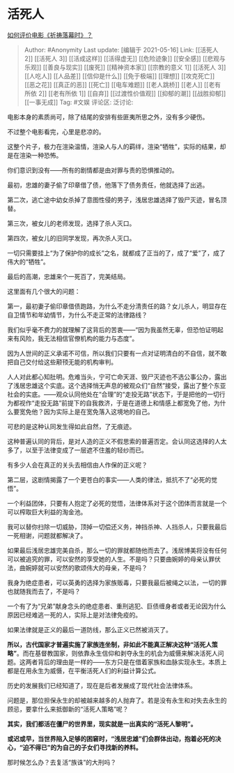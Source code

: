 # 活死人
[如何评价电影《祈祷落幕时》？](https://www.zhihu.com/question/288403977/answer/658358536)

> Author: #Anonymity
> Last update: [编辑于 2021-05-16]
> Link: [[活死人 2]] [[活死人 3]] [[活成这样]] [[活得虚无]] [[危险迹象]] [[安全感]] [[悲观与乐观]] [[善良与现实]] [[废死]] [[精神资本家]] [[宗教的意义 1]] [[活死人 3]] [[人吃人]] [[人品差]] [[信仰是什么]] [[免于极端]] [[理想]] [[攻克死亡]] [[恶之花]] [[真正的恶]] [[死亡]] [[电车难题]] [[老人跳桥]] [[老人]] [[老有所依 2]] [[老有所依 1]] [[自弃]] [[过渡性价值观]] [[抑郁的潮]] [[战胜抑郁]] [[一事无成]]
> Tag: #文娱
> 评论区:
> 泛讨论:

电影本身的素质尚可，除了结尾的安排有些匪夷所思之外，没有多少硬伤。

不过整个电影看完，心里是悲凉的。

这整个片子，极力在渲染温情，渲染人与人的羁绊，渲染“牺牲”，实际的结果，却是在渲染一种恐怖。

你们意识到没有——所有的剧情都是由对罪与责的恐惧推动的。

最初，忠雄的妻子偷了印章借了债，他落下了债务责任，他就选择了出逃。

第二次，逃亡途中幼女杀掉了意图性侵的男子，浅居忠雄选择了毁尸灭迹，冒名顶替。

第三次，被女儿的老师发现，选择了杀人灭口。

第四次，被女儿的旧同学发现，再次杀人灭口。

一切只需要挂上“为了保护你的成长”之名，就都成了正当的了，成了“爱”了，成了伟大的“牺牲”。

最后的高潮，忠雄来个一死百了，完美结局。

这里面有几个很大的问题：

第一，最初妻子偷印章借债跑路，为什么不走分清责任的路？女儿杀人，明显存在自卫情节和年幼情节，为什么不走正常的法律路线？

我们似乎毫不费力的就理解了这背后的苦衷——“因为我虽然无辜，但恐怕证明起来有风险，我无法相信官僚机构的能力与态度”。

因为人世间的正义承诺不可信，所以我们只要有一点对证明清白的不自信，就不敢把自己交付给这些颟顸无能的机构审判。

人人对此都心知肚明。危难当头，宁可亡命天涯、毁尸灭迹也不选公事公办，露出了浅居忠雄这个实底。这个选择悄无声息的被观众们“自然”接受，露出了整个东亚社会的实底。——观众认同他处在“合理”的“走投无路”状态下，于是把他的一切行为都视作“走投无路”前提下的自我救济，于是在道德上和情感上都宽免了他，为什么要宽免他？因为实际上是在宽免落入这境地的自己。

可悲的是这种认同发生得如此自然，了无痕迹。

这种普遍认同的背后，是对人造的正义不假思索的普遍否定。会认同这选择的人太多了，以至于法律变成了一层遮不住羞的轻纱而已。

有多少人会在真正的关头去相信由人作保的正义呢？

第二层，这剧情揭露了一个更苍白的事实——人类的律法，抵抗不了“必死的觉悟”。

一个利益团体，只要有人抱定了必死的觉悟，法律体系对于这个团体而言就是一个可以榨取巨大利益的淘金池。

我可以替你扫除一切威胁，顶掉一切偿还义务，神挡杀神、人挡杀人，只要我最后一死相谢，问题就都解决了。

如果最后浅居忠雄完美自杀，那么一切的罪就都随他而去了。浅居博美将没有任何可以被追究的罪，可以安然的享受她的人生。不是吗？只要曲婉婷的母亲认罪伏法，曲婉婷就可以安然的歌颂伟大的母亲，不是吗？

我身为绝症患者，可以英勇的选择为家族贩毒，只要我最后被绳之以法，一切的罪也就随我而去了，不是吗？

一个有了为“兄弟”献身念头的绝症患者、重刑逃犯、巨债缠身者或者无论因为什么原因已经难逃一死的人，实际上是对法律免疫的。

如果法律就是正义的最后一道防线，那么正义已然被消灭了。

**所以，古代国家才普遍实施了家族连坐制，非如此不能真正解决这种“活死人策略”**。而在基督教国家，则依靠永生信仰和剥夺永生的机会为威慑来解决活死人问题。这两者背后的理由是一样的——东方只是在借着家族和血脉实现永生。本质上都是在用永生为威慑，在平衡活死人们的利益计算公式。

历史的发展我们已经知道了，现在是后者发展成了现代社会法律体系。

问题是，那位担保永生的却被越来越多的人抛弃了。若是没有永生和对失去永生的顾忌，要拿什么来抵御新的“活死人策略”呢？

**其实，我们都活在僵尸的世界里，现实就是一出真实的“活死人黎明”。**

**或迟或早，当世界陷入足够的困窘时，“浅居忠雄”们会群体出动，抱着必死的决心，“迫不得已”的为自己的子女们寻找新的养料。**

那时候怎么办？去复活“族诛”的大刑吗？
